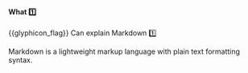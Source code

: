 <div id="title">

#### What :one:

</div>

<span id="prereqs"></span>

<span id="outcomes">{{glyphicon_flag}} Can explain Markdown :one:</span>

<div id="body">

Markdown is a lightweight markup language with plain text formatting syntax.  

</div>

<div id="extras">
</div>